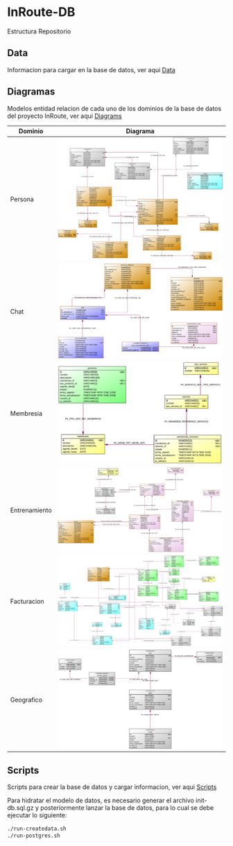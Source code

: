 # InRoute-DB

Estructura Repositorio

## Data
Informacion para cargar en la base de datos, ver aqui [Data](./Data)

## Diagramas
Modelos entidad relacion de cada uno de los dominios de la base de datos del proyecto InRoute, ver aqui [Diagrams](./Diagrams)

| Dominio        | Diagrama                                                          |
| -------------- | ----------------------------------------------------------------- |
| Persona        | ![modelo-persona.svg](./Diagrams/modelo-persona.svg)              |
| Chat           | ![modelo-chat.svg](./Diagrams/modelo-chat.svg)                    |
| Membresia      | ![modelo-membresia.svg](./Diagrams/modelo-membresia.svg)          |
| Entrenamiento  | ![modelo-entrenamiento.svg](./Diagrams/modelo-entrenamiento.svg)  |
| Facturacion    | ![modelo-facturacion.svg](./Diagrams/modelo-facturacion.svg)      |
| Geografico     | ![modelo-geografico.svg](./Diagrams/modelo-geografico.svg)        |


## Scripts
Scripts para crear la base de datos y cargar informacion, ver aqui [Scripts](./Scripts)

Para hidratar el modelo de datos, es necesario generar el archivo init-db.sql.gz y posteriormente lanzar la base de datos, para lo cual se debe ejecutar lo siguiente:
```sh:
./run-createdata.sh
./run-postgres.sh
```
